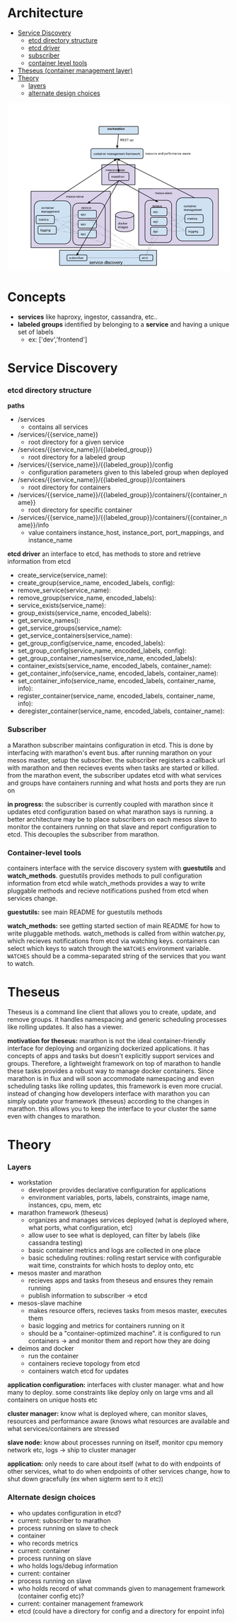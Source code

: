 # Architecture

- [Service Discovery](#service-discovery)
	- [etcd directory structure](#etcd-directory-structure)
	- [etcd driver](#etcd-driver)
	- [subscriber](#subscriber)
	- [container level tools](#container-level-tools)
- [Theseus (container management layer)](#theseus)
- [Theory](#theory)
	- [layers](#layers)
	- [alternate design choices](#alternate-design-choices)

<img src='/comparisons/mesos-kub.png'></img>

# Concepts

* __services__ like haproxy, ingestor, cassandra, etc..
* __labeled groups__ identified by belonging to a __service__ and having a unique set of labels 
	* ex: ['dev','frontend'] 

# Service Discovery

### etcd directory structure

__paths__
* /services
	* contains all services
* /services/{{service_name}}
	* root directory for a given service
* /services/{{service_name}}/{{labeled_group}}
	* root directory for a labeled group
* /services/{{service_name}}/{{labeled_group}}/config
	* configuration parameters given to this labeled group when deployed
* /services/{{service_name}}/{{labeled_group}}/containers
	* root directory for containers
* /services/{{service_name}}/{{labeled_group}}/containers/{{container_name}}
	* root directory for specific container
* /services/{{service_name}}/{{labeled_group}}/containers/{{container_name}}/info
	* value containers instance_host, instance_port, port_mappings, and instance_name	

__etcd driver__
an interface to etcd, has methods to store and retrieve information from etcd
* create_service(service_name):
* create_group(service_name, encoded_labels, config):
* remove_service(service_name):
* remove_group(service_name, encoded_labels):
* service_exists(service_name):
* group_exists(service_name, encoded_labels):
* get_service_names():
* get_service_groups(service_name):
* get_service_containers(service_name):
* get_group_config(service_name, encoded_labels):
* set_group_config(service_name, encoded_labels, config):
* get_group_container_names(service_name, encoded_labels):
* container_exists(service_name, encoded_labels, container_name):
* get_container_info(service_name, encoded_labels, container_name):
* set_container_info(service_name, encoded_labels, container_name, info):
* register_container(service_name, encoded_labels, container_name, info):
* deregister_container(service_name, encoded_labels, container_name):

### Subscriber

a Marathon subscriber maintains configuration in etcd. This is done by interfacing with marathon's event bus. after running marathon
on your mesos master, setup the subscriber. the subscriber registers a callback url with marathon and then recieves events
when tasks are started or killed. from the marathon event, the subscriber updates etcd with what services and groups have containers
running and what hosts and ports they are run on

__in progress:__ the subscriber is currently coupled with marathon since it updates etcd configuration based on what marathon says is running.
a better architecture may be to place subscribers on each mesos slave to monitor the containers running on that slave and report configuration 
to etcd. This decouples the subscriber from marathon.

### Container-level tools

containers interface with the service discovery system with __guestutils__ and __watch_methods__. guestutils provides methods to pull configuration
information from etcd while watch_methods provides a way to write pluggable methods and recieve notifications pushed from etcd
when services change. 

__guestutils:__ see main README for guestutils methods

__watch_methods:__ see getting started section of main README for how to write pluggable methods.
watch_methods is called from within watcher.py, which recieves notifications from etcd via watching keys. containers can 
select which keys to watch through the `WATCHES` environment variable. `WATCHES` should be a comma-separated string of the 
services that you want to watch.


# Theseus

Theseus is a command line client that allows you to create, update, and remove groups. 
it handles namespacing and generic scheduling processes like rolling updates.
It also has a viewer.

__motivation for theseus:__ marathon is not the ideal container-friendly interface for deploying and organizing dockerized applications.
it has concepts of apps and tasks but doesn't explicitly support services and groups. Therefore, a lightweight framework on top of marathon
to handle these tasks provides a robust way to manage docker containers. Since marathon is in flux and will soon accommodate namespacing 
and even scheduling tasks like rolling updates, this framework is even more crucial. instead of changing how developers interface with marathon
you can simply update your framework (theseus) according to the changes in marathon. this allows you to keep the interface
to your cluster the same even with changes to marathon.

# Theory

### Layers
* workstation
  * developer provides declarative configuration for applications
  * environment variables, ports, labels, constraints, image name, instances, cpu, mem, etc
* marathon framework (theseus)
  * organizes and manages services deployed (what is deployed where, what ports, what configuration, etc)
  * allow user to see what is deployed, can filter by labels (like cassandra testing)
  * basic container metrics and logs are collected in one place
  * basic scheduling routines: rolling restart service with configurable wait time, constraints for which hosts to deploy onto, etc
* mesos master and marathon
  * recieves apps and tasks from theseus and ensures they remain running
  * publish information to subscriber -> etcd
* mesos-slave machine
  * makes resource offers, recieves tasks from mesos master, executes them
  * basic logging and metrics for containers running on it 
  * should be a "container-optimized machine". it is configured to run containers -> and monitor them and report how they are doing
* deimos and docker
  * run the container
  * containers recieve topology from etcd
  * containers watch etcd for updates

__application configuration:__ interfaces with cluster manager. what and how many to deploy. some constraints like deploy only on large vms and all containers on unique hosts etc

__cluster manager:__ know what is deployed where, can monitor slaves, resources and performance aware (knows what resources are
available and what services/containers are stressed

__slave node:__ know about processes running on itself, monitor cpu memory network etc, logs -> ship to cluster manager

__application:__ only needs to care about itself (what to do with endpoints of other services, 
what to do when endpoints of other services change, how to shut down gracefully (ex when sigterm sent to it etc))


### Alternate design choices
* who updates configuration in etcd?
 * current: subscriber to marathon
 * process running on slave to check
 * container
* who records metrics
 * current: container
 * process running on slave
* who holds logs/debug information
 * current: container
 * process running on slave
* who holds record of what commands given to management framework (container config etc)?
 * current: container management framework
 * etcd (could have a directory for config and a directory for enpoint info)
